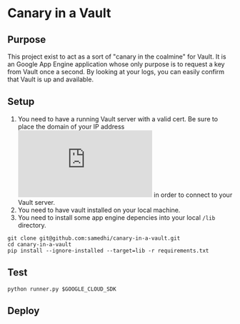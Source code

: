 # Canary in a Vault

## Purpose

This project exist to act as a sort of "canary in the coalmine" for Vault. It is an Google App Engine application whose only purpose is to request a key from Vault once a second. By looking at your logs, you can easily confirm that Vault is up and available.

## Setup

1) You need to have a running Vault server with a valid cert. Be sure to place the domain of your IP address ![here](https://github.com/samedhi/canary-in-a-vault/blob/master/vault.py#L13) in order to connect to your Vault server.
2) You need to have vault installed on your local machine.
3) You need to install some app engine depencies into your local `/lib` directory.
```
git clone git@github.com:samedhi/canary-in-a-vault.git
cd canary-in-a-vault
pip install --ignore-installed --target=lib -r requirements.txt
```

## Test

```
python runner.py $GOOGLE_CLOUD_SDK
```

## Deploy
